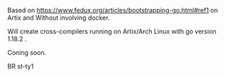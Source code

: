Based on https://www.fedux.org/articles/bootstrapping-go.html#ref1
 on Artix and Without involving docker. 

Will create cross-compilers running on Artix/Arch Linux with go version 1.18.2 .

Coning soon.

BR
st-ty1
